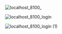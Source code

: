 ![localhost_8100_](https://github.com/deniseviolabella/TugasKonversiDenise/assets/92352406/1873da82-f8d9-4666-a88f-390d0927e5e7)

![localhost_8100_login](https://github.com/deniseviolabella/TugasKonversiDenise/assets/92352406/af1515ee-6a64-448e-b068-780c4851d53e)

![localhost_8100_login (1)](https://github.com/deniseviolabella/TugasKonversiDenise/assets/92352406/75a10f15-7ffa-4e7c-a762-1de3efdb9fa6)
